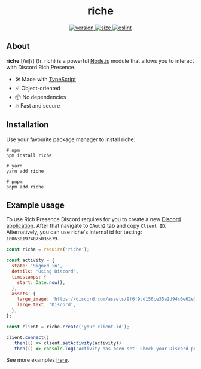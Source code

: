 <div align="center">
    <h1>riche</h1>
    <a href="https://www.npmjs.com/package/riche">
        <img alt="version" src="https://img.shields.io/npm/v/riche"/>
    </a>
    <a href="https://www.npmjs.com/package/riche">
        <img alt="size" src="https://img.shields.io/bundlephobia/min/riche"/>
    </a>
    <a href="https://github.com/antsif-a/riche/actions/workflows/eslint.yml">
        <img alt="eslint" src="https://img.shields.io/github/actions/workflow/status/antsif-a/riche/eslint.yml?label=eslint"/>
    </a>
</div>

## About

**riche** [/ʀiʃ/] (fr. rich) is a powerful [Node.js](https://nodejs.org) module
that allows you to interact with Discord Rich Presence.

- :hammer_and_wrench: Made with [TypeScript](https://www.typescriptlang.org/)
- :comet: Object-oriented
- :package: No dependencies
- :fire: Fast and secure

## Installation

Use your favourite package manager to install riche:
```shell
# npm
npm install riche

# yarn
yarn add riche

# pnpm
pnpm add riche
```

## Example usage

To use Rich Presence Discord requires for you to create a new [Discord application](https://discord.com/developers/applications).
After that navigate to `OAuth2` tab and copy `Client ID`.
Alternatively, you can use riche's internal id for testing: `1006301974075035679`.

```javascript
const riche = require('riche');

const activity = {
  state: 'Signed in',
  details: 'Using Discord',
  timestamps: {
    start: Date.now(),
  },
  assets: {
    large_image: 'https://discord.com/assets/9f6f9cd156ce35e2d94c0e62e3eff462.png',
    large_text: 'Discord',
  },
};

const client = riche.create('your-client-id');

client.connect()
  .then(() => client.setActivity(activity))
  .then(() => console.log('Activity has been set! Check your Discord profile'));
```

See more examples [here](https://github.com/antsif-a/riche/tree/main/examples).
